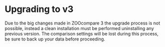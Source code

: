 # Upgrading to v3

Due to the big changes made in ZOOcompare 3 the upgrade process is not possible, instead a clean installation must be performed uninstalling any previous version. The comparison settings will be lost during this process, be sure to back up your data before proceeding.